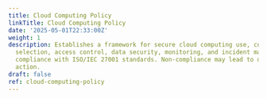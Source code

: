 ```yaml
---
title: Cloud Computing Policy
linkTitle: Cloud Computing Policy
date: '2025-05-01T22:33:00Z'
weight: 1
description: Establishes a framework for secure cloud computing use, covering provider
  selection, access control, data security, monitoring, and incident management, ensuring
  compliance with ISO/IEC 27001 standards. Non-compliance may lead to disciplinary
  action.
draft: false
ref: cloud-computing-policy
---
```


